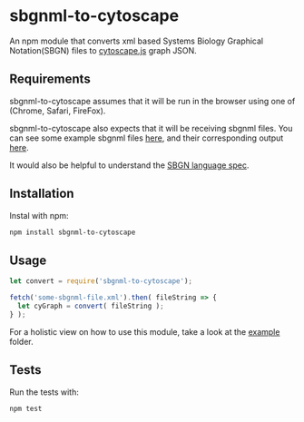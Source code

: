# sbgnml-to-cytoscape
An npm module that converts xml based Systems Biology Graphical Notation(SBGN) files to [cytoscape.js](https://github.com/Cytoscape/cytoscape.js) graph JSON.

## Requirements
sbgnml-to-cytoscape assumes that it will be run in the browser using one of (Chrome, Safari, FireFox).

sbgnml-to-cytoscape also expects that it will be receiving sbgnml files.  You can see some example sbgnml files [here](https://github.com/PathwayCommons/sbgnml-to-cytoscape/tree/master/test/fixtures/input), and their corresponding output [here](https://github.com/PathwayCommons/sbgnml-to-cytoscape/tree/master/test/fixtures/output).

It would also be helpful to understand the [SBGN language spec](http://sbgn.github.io/sbgn/).

## Installation
Instal with npm:

```sh
npm install sbgnml-to-cytoscape
```

## Usage

```js
let convert = require('sbgnml-to-cytoscape');

fetch('some-sbgnml-file.xml').then( fileString => {
  let cyGraph = convert( fileString );
} );
```

For a holistic view on how to use this module, take a look at the [example](https://github.com/PathwayCommons/sbgnml-to-cytoscape/tree/master/example) folder.

## Tests
Run the tests with:
```sh
npm test
```
